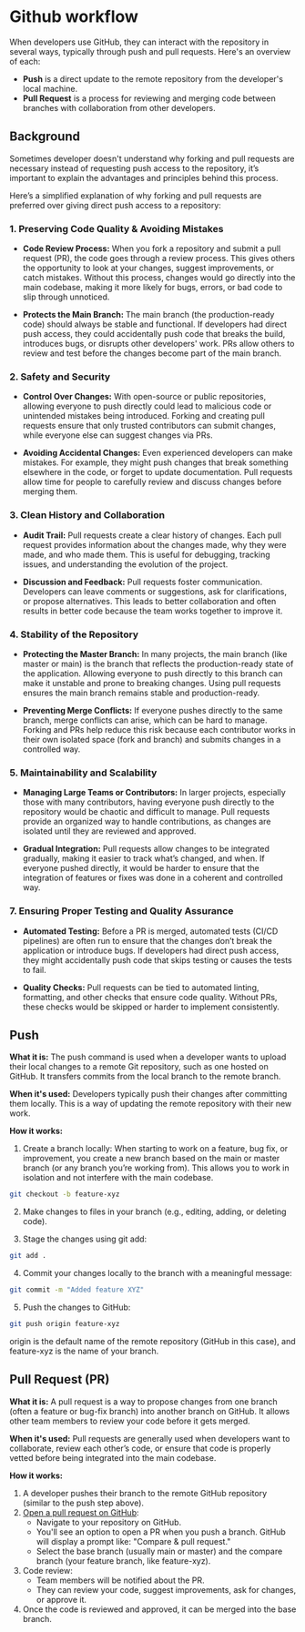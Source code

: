 # Github workflow

When developers use GitHub, they can interact with the repository in several ways, typically through push and pull requests. Here's an overview of each:

- **Push** is a direct update to the remote repository from the developer's local machine.
- **Pull Request** is a process for reviewing and merging code between branches with collaboration from other developers.

## Background

Sometimes developer doesn't understand why forking and pull requests are necessary instead of requesting push access to the repository, it’s important to explain the advantages and principles behind this process. 

Here’s a simplified explanation of why forking and pull requests are preferred over giving direct push access to a repository:

### 1. Preserving Code Quality & Avoiding Mistakes

- **Code Review Process:** When you fork a repository and submit a pull request (PR), the code goes through a review process. This gives others the opportunity to look at your changes, suggest improvements, or catch mistakes.
Without this process, changes would go directly into the main codebase, making it more likely for bugs, errors, or bad code to slip through unnoticed.

- **Protects the Main Branch:** The main branch (the production-ready code) should always be stable and functional. If developers had direct push access, they could accidentally push code that breaks the build, introduces bugs, or disrupts other developers' work. PRs allow others to review and test before the changes become part of the main branch.

### 2. Safety and Security

- **Control Over Changes:** With open-source or public repositories, allowing everyone to push directly could lead to malicious code or unintended mistakes being introduced. Forking and creating pull requests ensure that only trusted contributors can submit changes, while everyone else can suggest changes via PRs.

- **Avoiding Accidental Changes:** Even experienced developers can make mistakes. For example, they might push changes that break something elsewhere in the code, or forget to update documentation. Pull requests allow time for people to carefully review and discuss changes before merging them.

### 3. Clean History and Collaboration

- **Audit Trail:** Pull requests create a clear history of changes. Each pull request provides information about the changes made, why they were made, and who made them. This is useful for debugging, tracking issues, and understanding the evolution of the project.

- **Discussion and Feedback:** Pull requests foster communication. Developers can leave comments or suggestions, ask for clarifications, or propose alternatives. This leads to better collaboration and often results in better code because the team works together to improve it.

### 4. Stability of the Repository

- **Protecting the Master Branch:** In many projects, the main branch (like master or main) is the branch that reflects the production-ready state of the application. Allowing everyone to push directly to this branch can make it unstable and prone to breaking changes. Using pull requests ensures the main branch remains stable and production-ready.

- **Preventing Merge Conflicts:** If everyone pushes directly to the same branch, merge conflicts can arise, which can be hard to manage. Forking and PRs help reduce this risk because each contributor works in their own isolated space (fork and branch) and submits changes in a controlled way.

### 5. Maintainability and Scalability

- **Managing Large Teams or Contributors:** In larger projects, especially those with many contributors, having everyone push directly to the repository would be chaotic and difficult to manage. Pull requests provide an organized way to handle contributions, as changes are isolated until they are reviewed and approved.

- **Gradual Integration:** Pull requests allow changes to be integrated gradually, making it easier to track what’s changed, and when. If everyone pushed directly, it would be harder to ensure that the integration of features or fixes was done in a coherent and controlled way.

### 7. Ensuring Proper Testing and Quality Assurance

- **Automated Testing:** Before a PR is merged, automated tests (CI/CD pipelines) are often run to ensure that the changes don’t break the application or introduce bugs. If developers had direct push access, they might accidentally push code that skips testing or causes the tests to fail.

- **Quality Checks:** Pull requests can be tied to automated linting, formatting, and other checks that ensure code quality. Without PRs, these checks would be skipped or harder to implement consistently.

## Push

**What it is:** The push command is used when a developer wants to upload their local changes to a remote Git repository, such as one hosted on GitHub. It transfers commits from the local branch to the remote branch.

**When it's used:** Developers typically push their changes after committing them locally. This is a way of updating the remote repository with their new work.

**How it works:**

1. Create a branch locally: When starting to work on a feature, bug fix, or improvement, you create a new branch based on the main or master branch (or any branch you’re working from). This allows you to work in isolation and not interfere with the main codebase.

```bash
git checkout -b feature-xyz
```

2. Make changes to files in your branch (e.g., editing, adding, or deleting code).

3. Stage the changes using git add:

```bash
git add .
```

4. Commit your changes locally to the branch with a meaningful message:

```bash
git commit -m "Added feature XYZ"
```

5. Push the changes to GitHub:

```bash
git push origin feature-xyz
```

origin is the default name of the remote repository (GitHub in this case), and feature-xyz is the name of your branch.

## Pull Request (PR)

**What it is:** A pull request is a way to propose changes from one branch (often a feature or bug-fix branch) into another branch on GitHub. It allows other team members to review your code before it gets merged.

**When it's used:** Pull requests are generally used when developers want to collaborate, review each other’s code, or ensure that code is properly vetted before being integrated into the main codebase.

**How it works:**

1. A developer pushes their branch to the remote GitHub repository (similar to the push step above).
2. [Open a pull request on GitHub](https://docs.github.com/en/pull-requests/collaborating-with-pull-requests/proposing-changes-to-your-work-with-pull-requests/creating-a-pull-request): 
    - Navigate to your repository on GitHub.
    - You'll see an option to open a PR when you push a branch. GitHub will display a prompt like: "Compare & pull request."
    - Select the base branch (usually main or master) and the compare branch (your feature branch, like feature-xyz).
3. Code review:
    - Team members will be notified about the PR.
    - They can review your code, suggest improvements, ask for changes, or approve it.
4. Once the code is reviewed and approved, it can be merged into the base branch.

